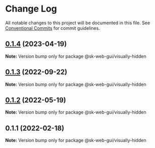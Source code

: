 # Change Log

All notable changes to this project will be documented in this file.
See [Conventional Commits](https://conventionalcommits.org) for commit guidelines.

## [0.1.4](https://github.com/Sundsvallskommun/web-shared-components/compare/@sk-web-gui/visually-hidden@0.1.3...@sk-web-gui/visually-hidden@0.1.4) (2023-04-19)

**Note:** Version bump only for package @sk-web-gui/visually-hidden

## [0.1.3](https://github.com/Sundsvallskommun/web-shared-components/compare/@sk-web-gui/visually-hidden@0.1.2...@sk-web-gui/visually-hidden@0.1.3) (2022-09-22)

**Note:** Version bump only for package @sk-web-gui/visually-hidden

## [0.1.2](https://github.com/Sundsvallskommun/web-shared-components/compare/@sk-web-gui/visually-hidden@0.1.1...@sk-web-gui/visually-hidden@0.1.2) (2022-05-19)

**Note:** Version bump only for package @sk-web-gui/visually-hidden

## 0.1.1 (2022-02-18)

**Note:** Version bump only for package @sk-web-gui/visually-hidden
